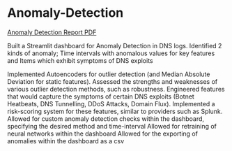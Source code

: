 # Anomaly-Detection

[Anomaly Detection Report PDF](https://github.com/RMCox/Anomaly-Detection/blob/main/Anomaly%20Detection%20in%20Cybersecurity%20Data.pdf)

Built a Streamlit dashboard for Anomaly Detection in DNS logs. Identified 2 kinds of anomaly; Time intervals with anomalous values for key features and Items which exhibit symptoms of DNS exploits

Implemented Autoencoders for outlier detection (and Median Absolute Deviation for static features).
Assessed the strengths and weaknesses of various outlier detection methods, such as robustness.
Engineered features that would capture the symptoms of certain DNS exploits (Botnet Heatbeats, DNS Tunnelling, DDoS Attacks, Domain Flux).
Implemented a risk-scoring system for these features, similar to providers such as Splunk.
Allowed for custom anomaly detection checks within the dashboard, specifying the desired method and time-interval
Allowed for retraining of neural networks within the dashboard
Allowed for the exporting of anomalies within the dashboard as a csv
